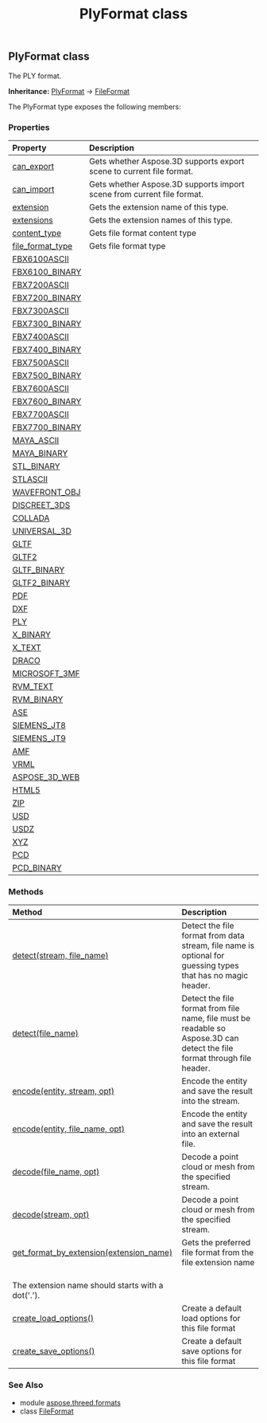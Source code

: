 ﻿---
title: PlyFormat class
second_title: Aspose.3D for Python via .NET API References
description: 
type: docs
weight: 200
url: /python-net/aspose.threed.formats/plyformat/
is_root: false
---

## PlyFormat class

The PLY format.



**Inheritance:** [PlyFormat](/3d/python-net/aspose.threed.formats/plyformat) → 
[FileFormat](/3d/python-net/aspose.threed/fileformat)



The PlyFormat type exposes the following members:

### Properties
| Property | Description |
| :- | :- |
| [can_export](/3d/python-net/aspose.threed.formats/plyformat/can_export) | Gets whether Aspose.3D supports export scene to current file format. |
| [can_import](/3d/python-net/aspose.threed.formats/plyformat/can_import) | Gets whether Aspose.3D supports import scene from current file format. |
| [extension](/3d/python-net/aspose.threed.formats/plyformat/extension) | Gets the extension name of this type. |
| [extensions](/3d/python-net/aspose.threed.formats/plyformat/extensions) | Gets the extension names of this type. |
| [content_type](/3d/python-net/aspose.threed.formats/plyformat/content_type) | Gets file format content type |
| [file_format_type](/3d/python-net/aspose.threed.formats/plyformat/file_format_type) | Gets file format type |
| [FBX6100ASCII](/3d/python-net/aspose.threed.formats/plyformat/FBX6100ASCII) |  |
| [FBX6100_BINARY](/3d/python-net/aspose.threed.formats/plyformat/FBX6100_BINARY) |  |
| [FBX7200ASCII](/3d/python-net/aspose.threed.formats/plyformat/FBX7200ASCII) |  |
| [FBX7200_BINARY](/3d/python-net/aspose.threed.formats/plyformat/FBX7200_BINARY) |  |
| [FBX7300ASCII](/3d/python-net/aspose.threed.formats/plyformat/FBX7300ASCII) |  |
| [FBX7300_BINARY](/3d/python-net/aspose.threed.formats/plyformat/FBX7300_BINARY) |  |
| [FBX7400ASCII](/3d/python-net/aspose.threed.formats/plyformat/FBX7400ASCII) |  |
| [FBX7400_BINARY](/3d/python-net/aspose.threed.formats/plyformat/FBX7400_BINARY) |  |
| [FBX7500ASCII](/3d/python-net/aspose.threed.formats/plyformat/FBX7500ASCII) |  |
| [FBX7500_BINARY](/3d/python-net/aspose.threed.formats/plyformat/FBX7500_BINARY) |  |
| [FBX7600ASCII](/3d/python-net/aspose.threed.formats/plyformat/FBX7600ASCII) |  |
| [FBX7600_BINARY](/3d/python-net/aspose.threed.formats/plyformat/FBX7600_BINARY) |  |
| [FBX7700ASCII](/3d/python-net/aspose.threed.formats/plyformat/FBX7700ASCII) |  |
| [FBX7700_BINARY](/3d/python-net/aspose.threed.formats/plyformat/FBX7700_BINARY) |  |
| [MAYA_ASCII](/3d/python-net/aspose.threed.formats/plyformat/MAYA_ASCII) |  |
| [MAYA_BINARY](/3d/python-net/aspose.threed.formats/plyformat/MAYA_BINARY) |  |
| [STL_BINARY](/3d/python-net/aspose.threed.formats/plyformat/STL_BINARY) |  |
| [STLASCII](/3d/python-net/aspose.threed.formats/plyformat/STLASCII) |  |
| [WAVEFRONT_OBJ](/3d/python-net/aspose.threed.formats/plyformat/WAVEFRONT_OBJ) |  |
| [DISCREET_3DS](/3d/python-net/aspose.threed.formats/plyformat/DISCREET_3DS) |  |
| [COLLADA](/3d/python-net/aspose.threed.formats/plyformat/COLLADA) |  |
| [UNIVERSAL_3D](/3d/python-net/aspose.threed.formats/plyformat/UNIVERSAL_3D) |  |
| [GLTF](/3d/python-net/aspose.threed.formats/plyformat/GLTF) |  |
| [GLTF2](/3d/python-net/aspose.threed.formats/plyformat/GLTF2) |  |
| [GLTF_BINARY](/3d/python-net/aspose.threed.formats/plyformat/GLTF_BINARY) |  |
| [GLTF2_BINARY](/3d/python-net/aspose.threed.formats/plyformat/GLTF2_BINARY) |  |
| [PDF](/3d/python-net/aspose.threed.formats/plyformat/PDF) |  |
| [DXF](/3d/python-net/aspose.threed.formats/plyformat/DXF) |  |
| [PLY](/3d/python-net/aspose.threed.formats/plyformat/PLY) |  |
| [X_BINARY](/3d/python-net/aspose.threed.formats/plyformat/X_BINARY) |  |
| [X_TEXT](/3d/python-net/aspose.threed.formats/plyformat/X_TEXT) |  |
| [DRACO](/3d/python-net/aspose.threed.formats/plyformat/DRACO) |  |
| [MICROSOFT_3MF](/3d/python-net/aspose.threed.formats/plyformat/MICROSOFT_3MF) |  |
| [RVM_TEXT](/3d/python-net/aspose.threed.formats/plyformat/RVM_TEXT) |  |
| [RVM_BINARY](/3d/python-net/aspose.threed.formats/plyformat/RVM_BINARY) |  |
| [ASE](/3d/python-net/aspose.threed.formats/plyformat/ASE) |  |
| [SIEMENS_JT8](/3d/python-net/aspose.threed.formats/plyformat/SIEMENS_JT8) |  |
| [SIEMENS_JT9](/3d/python-net/aspose.threed.formats/plyformat/SIEMENS_JT9) |  |
| [AMF](/3d/python-net/aspose.threed.formats/plyformat/AMF) |  |
| [VRML](/3d/python-net/aspose.threed.formats/plyformat/VRML) |  |
| [ASPOSE_3D_WEB](/3d/python-net/aspose.threed.formats/plyformat/ASPOSE_3D_WEB) |  |
| [HTML5](/3d/python-net/aspose.threed.formats/plyformat/HTML5) |  |
| [ZIP](/3d/python-net/aspose.threed.formats/plyformat/ZIP) |  |
| [USD](/3d/python-net/aspose.threed.formats/plyformat/USD) |  |
| [USDZ](/3d/python-net/aspose.threed.formats/plyformat/USDZ) |  |
| [XYZ](/3d/python-net/aspose.threed.formats/plyformat/XYZ) |  |
| [PCD](/3d/python-net/aspose.threed.formats/plyformat/PCD) |  |
| [PCD_BINARY](/3d/python-net/aspose.threed.formats/plyformat/PCD_BINARY) |  |


### Methods
| Method | Description |
| :- | :- |
| [detect(stream, file_name)](/3d/python-net/aspose.threed.formats/plyformat/detect/#System.IO.Stream-str) | Detect the file format from data stream, file name is optional for guessing types that has no magic header. |
| [detect(file_name)](/3d/python-net/aspose.threed.formats/plyformat/detect/#str) | Detect the file format from file name, file must be readable so Aspose.3D can detect the file format through file header. |
| [encode(entity, stream, opt)](/3d/python-net/aspose.threed.formats/plyformat/encode/#Entity-System.IO.Stream-PlySaveOptions) | Encode the entity and save the result into the stream. |
| [encode(entity, file_name, opt)](/3d/python-net/aspose.threed.formats/plyformat/encode/#Entity-str-PlySaveOptions) | Encode the entity and save the result into an external file. |
| [decode(file_name, opt)](/3d/python-net/aspose.threed.formats/plyformat/decode/#str-PlyLoadOptions) | Decode a point cloud or mesh from the specified stream. |
| [decode(stream, opt)](/3d/python-net/aspose.threed.formats/plyformat/decode/#System.IO.Stream-PlyLoadOptions) | Decode a point cloud or mesh from the specified stream. |
| [get_format_by_extension(extension_name)](/3d/python-net/aspose.threed.formats/plyformat/get_format_by_extension/#str) | Gets the preferred file format from the file extension name<br/>The extension name should starts with a dot('.'). |
| [create_load_options()](/3d/python-net/aspose.threed.formats/plyformat/create_load_options/#) | Create a default load options for this file format |
| [create_save_options()](/3d/python-net/aspose.threed.formats/plyformat/create_save_options/#) | Create a default save options for this file format |


### See Also

* module [aspose.threed.formats](../)
* class [FileFormat](/3d/python-net/aspose.threed.formats/fileformat)
